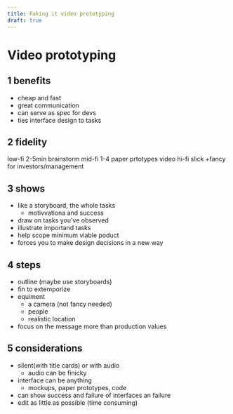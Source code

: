 ```yaml
---
title: Faking it video prototyping
draft: true
---
```

# Video prototyping

## 1 benefits
- cheap and fast
- great communication
- can serve as spec for devs
- ties interface design to tasks

## 2 fidelity
low-fi 2-5min brainstorm
mid-fi 1-4 paper prtotypes video
hi-fi slick +fancy for investors/management

## 3 shows
- like a storyboard, the whole tasks
	- motivvationa and success
- draw on tasks you've observed
- illustrate importand tasks
- help scope minimum viable poduct
- forces you to make design decisions in a new way

## 4 steps
- outline (maybe use storyboards)
- fin to extemporize
- equiment
	- a camera (not fancy needed)
	- people
	- realistic location
- focus on the message more than production values

## 5 considerations
- silent(with title cards) or with audio
	- audio can be finicky
- interface can be anything
	- mockups, paper prototypes, code
- can show success and failure of interfaces an failure
- edit as little as possible (time consuming)